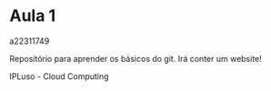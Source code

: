 # Aula 1

a22311749

Repositório para aprender os básicos do git.
Irá conter um website!

IPLuso - Cloud Computing